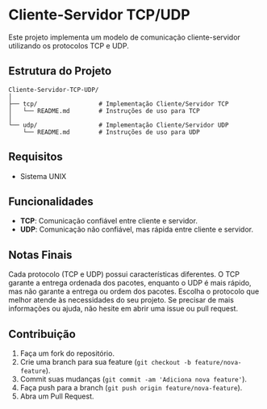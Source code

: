 # Cliente-Servidor TCP/UDP
Este projeto implementa um modelo de comunicação cliente-servidor utilizando os protocolos TCP e UDP.

## Estrutura do Projeto
    Cliente-Servidor-TCP-UDP/
    │
    ├── tcp/                 # Implementação Cliente/Servidor TCP
    │   └── README.md        # Instruções de uso para TCP
    │
    └── udp/                 # Implementação Cliente/Servidor UDP
        └── README.md        # Instruções de uso para UDP

## Requisitos
- Sistema UNIX

## Funcionalidades
- **TCP**: Comunicação confiável entre cliente e servidor.
- **UDP**: Comunicação não confiável, mas rápida entre cliente e servidor.

## Notas Finais
Cada protocolo (TCP e UDP) possui características diferentes. O TCP garante a entrega ordenada dos pacotes, enquanto o UDP é mais rápido, mas não garante a entrega ou ordem dos pacotes. Escolha o protocolo que melhor atende às necessidades do seu projeto.
Se precisar de mais informações ou ajuda, não hesite em abrir uma issue ou pull request.

## Contribuição
1. Faça um fork do repositório.
2. Crie uma branch para sua feature (`git checkout -b feature/nova-feature`).
3. Commit suas mudanças (`git commit -am 'Adiciona nova feature'`).
4. Faça push para a branch (`git push origin feature/nova-feature`).
5. Abra um Pull Request.

